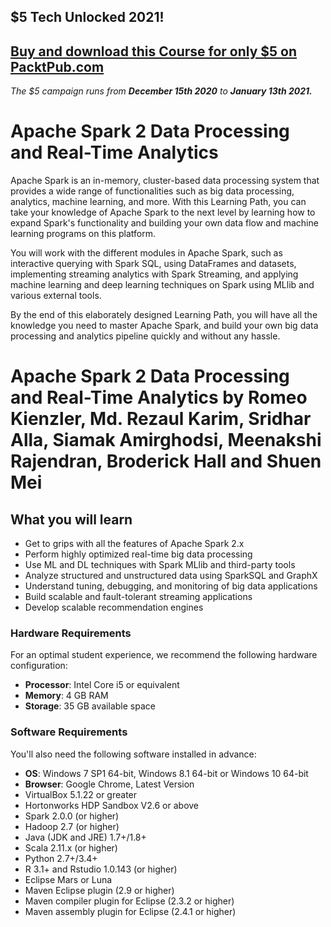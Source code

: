 ## $5 Tech Unlocked 2021!
[Buy and download this Course for only $5 on PacktPub.com](https://www.packtpub.com/product/apache-spark-2-data-processing-and-real-time-analytics/9781789959208)
-----
*The $5 campaign         runs from __December 15th 2020__ to __January 13th 2021.__*

# Apache Spark 2 Data Processing and Real-Time Analytics
Apache Spark is an in-memory, cluster-based data processing system that provides a wide range of functionalities such as big data processing, analytics, machine learning, and more. With this Learning Path, you can take your knowledge of Apache Spark to the next level by learning how to expand Spark's functionality and building your own data flow and machine learning programs on this platform.

You will work with the different modules in Apache Spark, such as interactive querying with Spark SQL, using DataFrames and datasets, implementing streaming analytics with Spark Streaming, and applying machine learning and deep learning techniques on Spark using MLlib and various external tools.

By the end of this elaborately designed Learning Path, you will have all the knowledge you need to master Apache Spark, and build your own big data processing and analytics pipeline quickly and without any hassle.
<br>
# Apache Spark 2 Data Processing and Real-Time Analytics by **Romeo Kienzler, Md. Rezaul Karim, Sridhar Alla, Siamak Amirghodsi, Meenakshi Rajendran, Broderick Hall and Shuen Mei**

## What you will learn
* Get to grips with all the features of Apache Spark 2.x
* Perform highly optimized real-time big data processing 
* Use ML and DL techniques with Spark MLlib and third-party tools
* Analyze structured and unstructured data using SparkSQL and GraphX
* Understand tuning, debugging, and monitoring of big data applications 
* Build scalable and fault-tolerant streaming applications 
* Develop scalable recommendation engines

### Hardware Requirements
For an optimal student experience, we recommend the following hardware configuration:
* **Processor**: Intel Core i5 or equivalent
* **Memory**: 4 GB RAM
* **Storage**: 35 GB available space

### Software Requirements
You'll also need the following software installed in advance:
* **OS**: Windows 7 SP1 64-bit, Windows 8.1 64-bit or Windows 10 64-bit
* **Browser**: Google Chrome, Latest Version
* VirtualBox 5.1.22 or greater
* Hortonworks HDP Sandbox V2.6 or above
* Spark 2.0.0 (or higher)
* Hadoop 2.7 (or higher)
* Java (JDK and JRE) 1.7+/1.8+
* Scala 2.11.x (or higher)
* Python 2.7+/3.4+
* R 3.1+ and Rstudio 1.0.143 (or higher)
* Eclipse Mars or Luna
* Maven Eclipse plugin (2.9 or higher)
* Maven compiler plugin for Eclipse (2.3.2 or higher)
* Maven assembly plugin for Eclipse (2.4.1 or higher)

